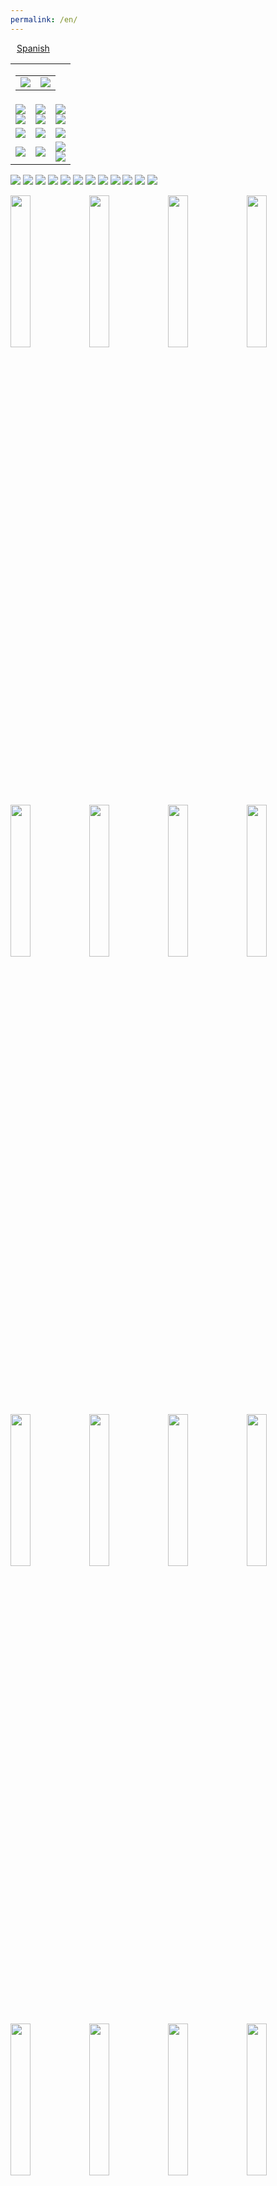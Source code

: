 ```yaml
---
permalink: /en/
---
```

<div id="lang_selector">
  <a href="/" style='margin: 10px;'>Spanish</a>
</div>
<div class="sharethis-inline-share-buttons"></div>
<!--
<br><br>
<table>
  <tr>
    <td align="center">
      <img src="https://raw.githubusercontent.com/3dgiordano/covid-19-uy-vacc-data/main/web/maintenance.jpg" width="50%">
    </td>
    <td>
      <p>
         <b> 05/26/2021 19:00 </b> <br>
         TEXT
      </p>
    </td>
  </tr>
</table>
-->
<!--
<br><br>
<table id="info">
  <tr>
    <td align="center">
      <b>18/05/2021 14:30</b>
    </td>
    <td>
      The site updates its population base to the updated numbers published by MSP last week.<br>
      The change affects the percentages shown. The informational message will be removed on 05/19/2021 at 10AM UYT.
    </td>
  </tr>
</table>
-->
<table id="dashboard">
  <tr>
    <td align="right" colspan=3>
      <table id="date_header">
        <tr>
          <td align="right">
            <img src="/web/charts/857919432.png" loading="lazy">
          </td>
          <td align="center">
            <img src="/web/charts/851362461.png" loading="lazy">
          </td>
        </tr>
      </table>
    </td>
  </tr>
  <tr>
    <td align="center">
      <img src="/web/charts/1329486679.png" loading="lazy">
      <br>
      <img src="/web/charts/1720013265.png" loading="lazy">
    </td>
    <td align="center">
      <img src="/web/charts/827148403.png" loading="lazy">
      <br>
      <img src="/web/charts/1848022003.png" loading="lazy">
    </td>
    <td align="center">
      <img src="/web/charts/2077796175.png" loading="lazy">
      <br>
      <img src="/web/charts/1978363820.png" loading="lazy">
    </td>
  </tr>
  <tr>
    <td align="center">
      <img src="/web/charts/1038688506.png" loading="lazy">
    </td>
    <td align="center">
      <img src="/web/charts/603335823.png" loading="lazy">
    </td>
    <td align="center">
      <img src="/web/charts/1683681566.png" loading="lazy">
    </td>
  </tr>
  <tr>
    <td align="center">
      <img src="/web/charts/2063902375.png" loading="lazy">
    </td>
    <td align="center">
      <img src="/web/charts/1821951025.png" loading="lazy">
    </td>
    <td align="center">
      <img src="/web/charts/1939554456.png" loading="lazy"><br>
      <img src="/web/charts/744871918.png" loading="lazy">
    </td>
  </tr>
<!--
  <tr>
    <td align="center">
      <img src="/web/charts/446851537.png" loading="lazy">
    </td>
    <td align="center">
      <img src="/web/charts/75622886.png" loading="lazy">
    </td>
    <td align="center">
      <img src="/web/charts/1972410624.png" loading="lazy">
    </td>
  </tr>
-->
</table>

<img src="/web/charts/1201195179.png" loading="lazy">

<img src="/web/charts/574263984.png" loading="lazy">

<img src="/web/charts/1322547223.png" loading="lazy">

<img src="/web/charts/731574492.png" loading="lazy">

<img src="/web/charts/842189614.png" loading="lazy">

<img src="/web/charts/1047100711.png" loading="lazy">

<img src="/web/charts/132326038.png" loading="lazy">

<!--
<img src="/web/charts/122662822.png" loading="lazy">
-->

<img src="/web/charts/1270929451.png" loading="lazy">

<img src="/web/charts/2049766195.png" loading="lazy">

<img src="/web/charts/1984756315.png" loading="lazy">

<img src="/web/charts/987529461.png" loading="lazy">

<img src="/web/charts/454080210.png" loading="lazy">

<img src="/web/charts/10315580.png" width="25%" loading="lazy"><img src="/web/charts/626919126.png" width="25%" loading="lazy"><img src="/web/charts/501510119.png" width="25%" loading="lazy"><img src="/web/charts/380999305.png" width="25%" loading="lazy"><img src="/web/charts/1506990494.png" width="25%" loading="lazy"><img src="/web/charts/943690507.png" width="25%" loading="lazy"><img src="/web/charts/1778597259.png" width="25%" loading="lazy"><img src="/web/charts/1029004131.png" width="25%" loading="lazy"><img src="/web/charts/2006897410.png" width="25%" loading="lazy"><img src="/web/charts/1087191394.png" width="25%" loading="lazy"><img src="/web/charts/1617072188.png" width="25%" loading="lazy"><img src="/web/charts/1745356284.png" width="25%" loading="lazy"><img src="/web/charts/1156295619.png" width="25%" loading="lazy"><img src="/web/charts/1908226097.png" width="25%" loading="lazy"><img src="/web/charts/1481111761.png" width="25%" loading="lazy"><img src="/web/charts/2049614015.png" width="25%" loading="lazy"><img src="/web/charts/1168479548.png" width="25%" loading="lazy"><img src="/web/charts/1906852652.png" width="25%" loading="lazy"><img src="/web/charts/1905047399.png" width="25%" loading="lazy">

<!--
<img src="/web/charts/105471492.png" loading="lazy">
-->

<img src="/web/charts/2095693594.png" loading="lazy">

<!--
## Vaccination acts by segment

<img src="/web/charts/4849953.png" loading="lazy">

<img src="/web/charts/1189791692.png" loading="lazy">
-->

## Vaccination acts by age group vaccination

<!--
<img src="/web/charts/1740954658.png" loading="lazy">

<img src="/web/charts/1880002572.png" loading="lazy">

<img src="/web/charts/1576723715.png" loading="lazy">
-->

<img src="/web/charts/205213491.png" loading="lazy">

Source: [Informe de dosis administradas y registradas al 20 de Mayo](https://www.gub.uy/ministerio-salud-publica/comunicacion/comunicados/informe-dosis-administradas-registradas-del-27-febrero-20-mayo-2021)

## Vaccination acts by age range

<!--
<img src="/web/charts/1133283679.png" loading="lazy">

<img src="/web/charts/784232676.png" loading="lazy">

<img src="/web/charts/1466475246.png" loading="lazy">

<img src="/web/charts/286695041.png" loading="lazy">
-->

<img src="/web/charts/1898654916.png" loading="lazy">

Source: [Informe de dosis administradas y registradas al 20 de Mayo](https://www.gub.uy/ministerio-salud-publica/comunicacion/comunicados/informe-dosis-administradas-registradas-del-27-febrero-20-mayo-2021)

## Data Table Test

<div id="vaccine-table"></div>

## Vaccine arrival record

<img src="/web/charts/648030237.png" loading="lazy">

## Vaccination plan against COVID-19

| **Date**  | &nbsp;&nbsp;&nbsp;&nbsp;&nbsp;&nbsp;&nbsp;&nbsp;&nbsp;&nbsp;**Group**&nbsp;&nbsp;&nbsp;&nbsp;&nbsp;&nbsp;&nbsp;&nbsp;&nbsp;&nbsp; | **Description** |
| :----: | :----: | :----------- |
| 2/27/21 | Essential Staff | Vaccination staff. | 
| 3/1/21 | Essential Staff | Under 60 years of age in activity. Police, firefighters, military, education workers and INAU.|
| 3/8/21 | 50 to 70 years | First stage from 55 to 59 years, later range from 50 to 70 years in five border cities. It ends by extending it to everyone in the 50 to 70 age group throughout the country.|
| 3/12/21 | Vulnerable | Persons deprived of liberty and staff of detention facilities (it began in women's facilities and INISA).|
| 3/15/21 | Health Personnel | Prioritized health personnel (ICC and related services, test personnel, vaccinators, hemodialysis centers, intra and extra hospital door and emergency services).|
| 3/16/21 | Vulnerable |Home vaccination of people who live and work in residential areas (ELEPEM).|
| 3/22/21 | Health Personnel | All health personnel in the healthcare area (dentists, psychologists, physiotherapists and clinics of various specialties). Administrative health personnel at the end of the previous stage.|
| 3/22/21 | Vulnerable | Continuation of home vaccination of people who live and work in residential areas (ELEPEM).|
| 3/22/21 | Over 80 years | Vaccination for people over 80 years of age.|
| 3/29/21 | 18 to 70 years | General public between 18 to 70 years old.|
| 4/10/21 | 71 to 79 years | Vaccination of people in the range of 71 to 79 years.|
| 4/16/21 | Vulnerable | People over 18 years of age with Down Syndrome in Montevideo, April 16 and 17. [+info](https://www.gub.uy/ministerio-salud-publica/comunicacion/noticias/vacunacion-contra-covid-19-para-personas-sindrome-down)  |
| 4/17/21 | Locality at Risk | Vaccination of people over 60 years of age with 48,000 doses of Oxford / Astrazeneca vaccines in Artigas, Rivera, Cerro Largo, Rocha, Río Negro, Canelones, Salto and Paysandú. [+info](https://www.gub.uy/ministerio-salud-publica/comunicacion/noticias/vacuna-oxfordastrazeneca-departamentos-mayor-riesgo) |
| 4/20/21 | Vulnerable | From April 20 to 23. Vaccination of people between the ages of 18 and 70 who have undergone some type of heart surgery with the Coronavac vaccine from Sinovac.  [+info](https://www.gub.uy/ministerio-salud-publica/comunicacion/noticias/vacunacion-contra-covid-19-para-personas-cirugias-cardiacas) | 
| 5/5/21 | 31 to 70 years | As of 05/05, the allocation of quotas for vaccination against covid-19 will begin to be issued to 500 thousand people aged between 31 and 70 years waiting for the Coronavac vaccine. Start vaccination 05/10 [+info](https://twitter.com/DrDanielSalinas/status/1389921574317330433) |
| 5/12/21 | General | Start Phase IV with a safety and effectiveness study. [+info](https://www.gub.uy/ministerio-salud-publica/comunicacion/noticias/vacunacion-ingresa-fase-iv-estudio-seguridad-efectividad) |
| 5/12/21 | Vulnerable | Vaccination against COVID-19 is recommended for the group of pregnant women. [+info](https://www.gub.uy/ministerio-salud-publica/comunicacion/noticias/comunicado-vacunacion-embarazadas) |
| 5/18/21 | Vulnerable | As of 05/18, the allocation of quotas for vaccination against covid-19 will begin to be issued to prioritized groups: pregnant women, people with diabetes, obesity and cancer patients undergoing treatment. [+info](https://www.gub.uy/ministerio-salud-publica/comunicacion/noticias/nuevas-asignaciones-cupos-para-vacuna-contra-covid-19) | 
| 5/24/21 | Locality at Risk | From 05/24 the People to People campaign will begin. It will be carried out through mobile vaccination to 150,000 people in locations far from departmental capitals and in small towns. [+info](https://www.gub.uy/ministerio-salud-publica/comunicacion/noticias/vacunatorio-movil-llegara-300-pueblos-posibilitara-150000-personas-se) | 
| 5/27/21 | 18 to 30 years | As of Thursday, May 27, 312,000 new quotas are being assigned for vaccination against covid-19, with the vaccine from the Sinovac laboratory. [+info](https://www.gub.uy/ministerio-salud-publica/comunicacion/noticias/nuevos-cupos-vacunacion-contra-covid-19) | 

### Sources:

[Comunicado sobre Plan de Vacunación contra COVID-19](https://www.gub.uy/ministerio-salud-publica/comunicacion/noticias/comunicado-sobre-plan-vacunacion-contra-covid-19)

[Priorización y Escalonamiento de la Vacunación COVID-19](https://www.gub.uy/ministerio-salud-publica/comunicacion/noticias/priorizacion-escalonamiento-vacunacion-covid-19)

[Información para el público en general actualizado al 26 de mayo de 2021 (Comisión Nacional Asesora de Vacunas y Grupo ad hoc)](https://www.gub.uy/ministerio-salud-publica/comunicacion/publicaciones/boletin-cnav-actualizado-26-mayo-2021)

## Announcements

<table>
  <tr>
    <td>
      <p>
         <b> 06/01/2021 22:30 </b> <br>
         Historical data processing from Uruguay's open data portal is incorporated. <br>
         The graphs showing the history of vaccines are again incorporated. <br>
         Progress in integration continues. <br>
      </p>
      <p>
         <b> 05/26/2021 19:00 </b> <br>
         Momentary adaptations are made to achieve a minimum version with the data that is currently accessible from MSP. <br>
         There are data stored and incorporated by vaccineUY that complement the information. <br>
         The site will return to its fullness when all the remaining information is accessible again. <br>
      </p>
      <p>
         <b>05/25/2021 18:00</b><br>
         MSP has disabled access to much of the information that makes the site vaccina.uy possible. <br>
         The changes prevent us from continuing to report the progress data of our vaccination. <br>
         Vacuna.uy will stop reporting until MSP provides some information access mechanism <br>
         If you want to monitor the vaccination status in Uruguay <br>
         <a href="https://monitor.uruguaysevacuna.gub.uy/"> MSP COVID-19 Data Monitor </a>
      </p>
      <p>
         <b>05/26/2021 12:00</b><br>
         MSP reports that the problem is due to changes and improvements in its service. <br>
         Part of the improvements will be the publication of information through Uruguay's open data regulations.<br>
         As soon as the migration has been carried out, work will begin on obtaining the necessary data from official sources.<br>
         The process can take time, in the meantime, if you want to monitor the vaccination status in Uruguay <br>
         <a href="https://monitor.uruguaysevacuna.gub.uy/"> MSP COVID-19 Data Monitor </a>
      </p>
    </td>
  </tr>
</table>

## About

This project was created by [@3dgiordano](https://github.com/3dgiordano) to publicize the Covid-19 vaccination information carried out in Uruguay.

It was born as a collaboration to provide updated data to [Our World in Data](https://ourworldindata.org/)

Thanks to Edouard Mathieu [@edomt](https://github.com/edomt) Head of Data at [@owid](https://github.com/owid) for trusting in this project.

Data gathered from Ministry of Public Health of Uruguay. [https://monitor.uruguaysevacuna.gub.uy/](https://monitor.uruguaysevacuna.gub.uy/)

Our World in Data takes our data to publish it on its portal [Uruguay Covid-19 Vaccinations in Our World in Data](https://ourworldindata.org/covid-vaccinations?country=~URY)

Today, the project also collects more data, such as detailed daily vaccination data for each region, as well as the expected daily agenda.

All data is public, you can access the raw data and create your own reports if you want [/data/](https://github.com/3dgiordano/covid-19-uy-vacc-data/blob/main/data/)

The data generated is licensed under [CC BY 4.0](https://creativecommons.org/licenses/by/4.0/) and the Source Code under [MIT](https://github.com/3dgiordano/covid-19-uy-vacc-data/blob/main/LICENSE)

[View this project on GitHub](https://github.com/3dgiordano/covid-19-uy-vacc-data)

If you enjoy my content, please consider supporting what I do.

[Buy a Coffee ☕ for David Giordano ❤️](https://ko-fi.com/davidgiordano) 
